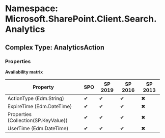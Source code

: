 # Namespace: Microsoft.SharePoint.Client.Search.Analytics

## Complex Type: AnalyticsAction

### Properties

**Availability matrix**

Property | SPO | SP 2019 | SP 2016 | SP 2013
----------|-----|---------|---------|--------
ActionType (Edm.String) | ✔ | ✔ | ✔ | ✖
ExpireTime (Edm.DateTime) | ✔ | ✔ | ✔ | ✖
Properties (Collection(SP.KeyValue)) | ✔ | ✔ | ✔ | ✖
UserTime (Edm.DateTime) | ✔ | ✔ | ✔ | ✖
